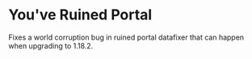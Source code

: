 # You've Ruined Portal
Fixes a world corruption bug in ruined portal datafixer that can happen when upgrading to 1.18.2.